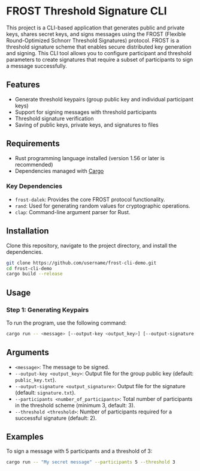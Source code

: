 # FROST Threshold Signature CLI

This project is a CLI-based application that generates public and private keys, shares secret keys, and signs messages using the FROST (Flexible Round-Optimized Schnorr Threshold Signatures) protocol. FROST is a threshold signature scheme that enables secure distributed key generation and signing. This CLI tool allows you to configure participant and threshold parameters to create signatures that require a subset of participants to sign a message successfully.

## Features

- Generate threshold keypairs (group public key and individual participant keys)
- Support for signing messages with threshold participants
- Threshold signature verification
- Saving of public keys, private keys, and signatures to files

## Requirements

- Rust programming language installed (version 1.56 or later is recommended)
- Dependencies managed with [Cargo](https://doc.rust-lang.org/cargo/)

### Key Dependencies

- `frost-dalek`: Provides the core FROST protocol functionality.
- `rand`: Used for generating random values for cryptographic operations.
- `clap`: Command-line argument parser for Rust.

## Installation

Clone this repository, navigate to the project directory, and install the dependencies.

```bash
git clone https://github.com/username/frost-cli-demo.git
cd frost-cli-demo
cargo build --release
```

## Usage

### Step 1: Generating Keypairs

To run the program, use the following command:

```bash
cargo run -- <message> [--output-key <output_key>] [--output-signature <output_signature>] [--participants <number_of_participants>] [--threshold <threshold>]
```

## Arguments

- `<message>`: The message to be signed.
- `--output-key <output_key>`: Output file for the group public key (default: `public_key.txt`).
- `--output-signature <output_signature>`: Output file for the signature (default: `signature.txt`).
- `--participants <number_of_participants>`: Total number of participants in the threshold scheme (minimum 3, default: 3).
- `--threshold <threshold>`: Number of participants required for a successful signature (default: 2).

## Examples

To sign a message with 5 participants and a threshold of 3:

```bash
cargo run -- "My secret message" --participants 5 --threshold 3
```
